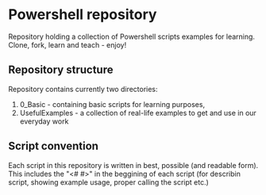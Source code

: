 # Powershell repository
Repository holding a collection of Powershell scripts examples for learning. Clone, fork, learn and teach - enjoy!

## Repository structure

Repository contains currently two directories:
1. 0_Basic - containing basic scripts for learning purposes,
2. UsefulExamples - a collection of real-life examples to get and use in our everyday work

## Script convention

Each script in this repository is written in best, possible (and readable form). This includes the "<# #>" in the beggining of each script (for describin script, showing example usage, proper calling the script etc.)